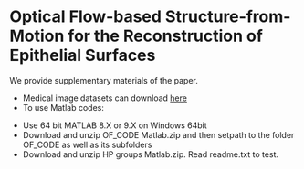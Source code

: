 # Optical Flow-based Structure-from-Motion for the Reconstruction of Epithelial Surfaces
We provide supplementary materials of the paper.
* Medical image datasets can download [here](https://drive.google.com/file/d/1PwFT9ONd073lT_OxjflIqy-42rX0eaLy/view?usp=sharing)
* To use Matlab codes: 
- Use 64 bit MATLAB 8.X or 9.X on Windows 64bit
- Download and unzip OF_CODE Matlab.zip and then setpath to the folder OF_CODE as well as its subfolders
- Download and unzip HP groups Matlab.zip. Read readme.txt to test.
